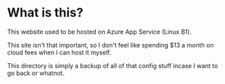 # What is this?
This website used to be hosted on Azure App Service (Linux B1).

This site isn't that important, so I don't feel like spending $13 a month on cloud fees when I can host it myself.

This directory is simply a backup of all of that config stuff incase I want to go back or whatnot.